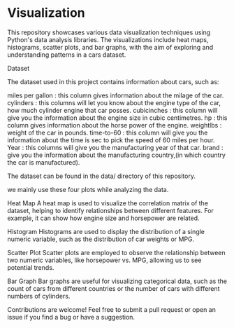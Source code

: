 # Visualization
This repository showcases various data visualization techniques using Python's data analysis libraries. The visualizations include heat maps, histograms, scatter plots, and bar graphs, with the aim of exploring and understanding patterns in a cars dataset.

Dataset

The dataset used in this project contains information about cars, such as:

miles per gallon : this column gives information about the milage of the car.
cylinders : this columns will let you know about the engine type of the car, how much cylinder engine that car posses.
cubicinches : this column will give you the information about the engine size in cubic centimetres.
hp : this column gives information about the horse power of the engine.
weightlbs : weight of the car in pounds.
time-to-60 : this column will give you the information about the time is sec to pick the speed of 60 miles per hour.
Year : this columns will give you the manufacturing year of that car.
brand : give you the information about the manufacturing country,(in which country the car is manufactured).

The dataset can be found in the data/ directory of this repository.

we mainly use these four plots while analyzing the data.  

Heat Map
A heat map is used to visualize the correlation matrix of the dataset, helping to identify relationships between different features. For example, it can show how engine size and horsepower are related.

Histogram
Histograms are used to display the distribution of a single numeric variable, such as the distribution of car weights or MPG.

Scatter Plot
Scatter plots are employed to observe the relationship between two numeric variables, like horsepower vs. MPG, allowing us to see potential trends.

Bar Graph
Bar graphs are useful for visualizing categorical data, such as the count of cars from different countries or the number of cars with different numbers of cylinders.


Contributions are welcome! Feel free to submit a pull request or open an issue if you find a bug or have a suggestion.
